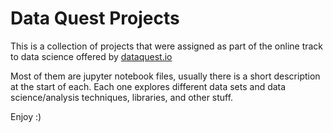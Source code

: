 # Data Quest Projects

This is a collection of projects that were assigned as part of the online track to data science offered by [dataquest.io](https://www.dataquest.io)

Most of them are jupyter notebook files, usually there is a short description at the start of each.  Each one explores different data sets and data science/analysis techniques, libraries, and other stuff.

Enjoy :)
